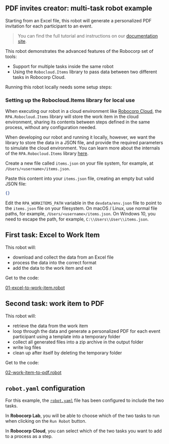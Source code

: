 ## PDF invites creator: multi-task robot example

Starting from an Excel file, this robot will generate a personalized PDF invitation for each participant to an event.

> You can find the full tutorial and instructions on our [documentation site](https://robocorp.com/docs/development-howtos/pdf/pdf-invites-printer).

This robot demonstrates the advanced features of the Robocorp set of tools:

- Support for multiple tasks inside the same robot
- Using the `Robocloud.Items` library to pass data between two different tasks in Robocorp Cloud.

Running this robot locally needs some setup steps:

### Setting up the Robocloud.Items library for local use

When executing our robot in a cloud environment like [Robocorp Cloud](https://cloud.robocorp.com), the `RPA.Robocloud.Items` library will store the work item in the cloud environment, sharing its contents between steps defined in the same process, without any configuration needed.

When developing our robot and running it locally, however, we want the library to store the data in a JSON file, and provide the required parameters to simulate the cloud environment. You can learn more about the internals of the `RPA.Robocloud.Items` library [here](https://robocorp.com/docs/product-manuals/robocorp-cloud/using-robocloud-items-library).

Create a new file called `items.json` on your file system, for example, at `/Users/<username>/items.json`.

Paste this content into your `items.json` file, creating an empty but valid JSON file:

```json
{}
```

Edit the `RPA_WORKITEMS_PATH` variable in the `devdata/env.json` file to point to the `items.json` file on your filesystem. On macOS / Linux, use normal file paths, for example, `/Users/<username>/items.json`. On Windows 10, you need to escape the path, for example, `C:\\Users\\User\\items.json`.

## First task: Excel to Work Item

This robot will:

- download and collect the data from an Excel file
- process the data into the correct format
- add the data to the work item and exit

Get to the code:

[01-excel-to-work-item.robot](./01-excel-to-work-item.robot)

## Second task: work item to PDF

This robot will:

- retrieve the data from the work item
- loop through the data and generate a personalized PDF for each event participant using a template into a temporary folder
- collect all generated files into a zip archive in the output folder
- write log files
- clean up after itself by deleting the temporary folder

Get to the code:

[02-work-item-to-pdf.robot](./02-work-item-to-pdf.robot)

## `robot.yaml` configuration

For this example, the [`robot.yaml`](./robot.yaml) file has been configured to include the two tasks.

In **Robocorp Lab**, you will be able to choose which of the two tasks to run when clicking on the `Run Robot` button.

In **Robocorp Cloud**, you can select which of the two tasks you want to add to a process as a step.
